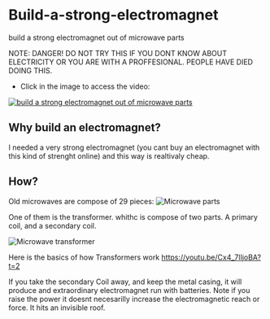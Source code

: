 # Build-a-strong-electromagnet
build a strong electromagnet out of microwave parts

NOTE: DANGER! DO NOT TRY THIS IF YOU DONT KNOW ABOUT ELECTRICITY OR YOU ARE WITH A PROFFESIONAL. PEOPLE HAVE DIED DOING THIS.

* Click in the image to access the video:

[![build a strong electromagnet out of microwave parts](https://i.ytimg.com/vi/SBTdade_F-o/2.jpg?time=1502308901618)](https://youtu.be/SBTdade_F-o)

## Why build an electromagnet?
I needed a very strong electromagnet (you cant buy an electromagnet with this kind of strenght online) and this way is realtivaly cheap.


## How?
Old microwaves are compose of 29 pieces:
![Microwave parts](http://www.american-appliance.com/old_Site/images/image_data/mw.jpg "Microwave parts")

One of them is the transformer. whithc is compose of two parts. A primary coil, and a secondary coil.

![Microwave transformer](http://markism.net/images/projects/electrified_trees/MOT_Back.jpg "transformer")

Here is the basics of how Transformers work
https://youtu.be/Cx4_7lIjoBA?t=2

If you take the secondary Coil away, and keep the metal casing, it will produce and extraordinary electromagnet run with batteries. 
Note if you raise the power it doesnt necesarilly increase the electromagnetic reach or force. It hits an invisible roof.


